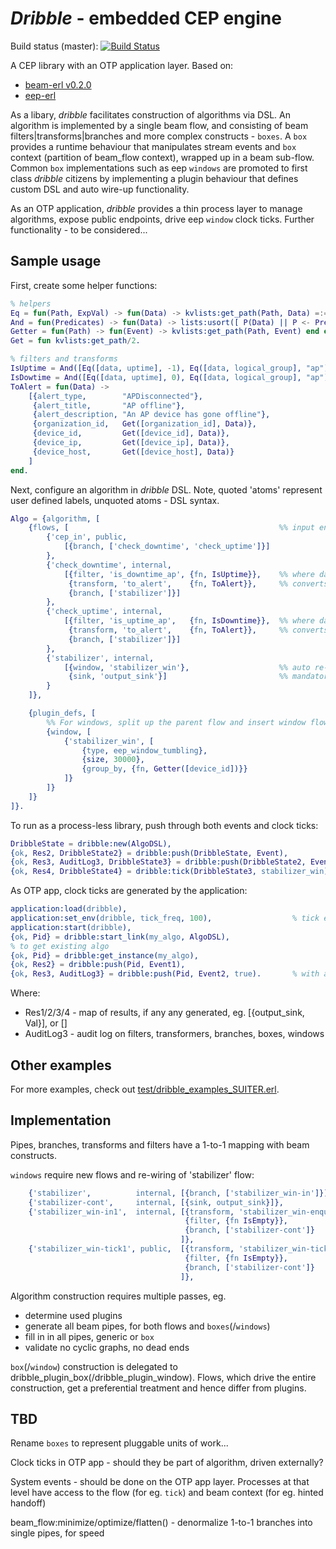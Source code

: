 *Dribble* - embedded CEP engine
===============================

Build status (master): [![Build Status](https://travis-ci.org/konrads/dribble.svg?branch=master)](https://travis-ci.org/konrads/dribble)

A CEP library with an OTP application layer. Based on:
* [beam-erl v0.2.0](https://github.com/darach/beam-erl/tree/v0.2.0/src)
* [eep-erl](https://github.com/darach/eep-erl)

As a libary, *dribble* facilitates construction of algorithms via DSL. An algorithm is implemented by a single beam flow, and consisting of beam filters|transforms|branches and more complex constructs - `boxes`. A `box` provides a runtime behaviour that manipulates stream events and `box` context (partition of beam_flow context), wrapped up in a beam sub-flow. Common `box` implementations such as eep `windows` are promoted to first class *dribble* citizens by implementing a plugin behaviour that defines custom DSL and auto wire-up functionality.

As an OTP application, *dribble* provides a thin process layer to manage algorithms, expose public endpoints, drive eep `window` clock ticks. Further functionality - to be considered...

Sample usage
------------

First, create some helper functions:

``` erlang
% helpers
Eq = fun(Path, ExpVal) -> fun(Data) -> kvlists:get_path(Path, Data) =:= ExpVal end end.
And = fun(Predicates) -> fun(Data) -> lists:usort([ P(Data) || P <- Predicates]) == [true] end end.
Getter = fun(Path) -> fun(Event) -> kvlists:get_path(Path, Event) end end.
Get = fun kvlists:get_path/2.

% filters and transforms
IsUptime = And([Eq([data, uptime], -1), Eq([data, logical_group], "ap")]).
IsDowtime = And([Eq([data, uptime], 0), Eq([data, logical_group], "ap")]).
ToAlert = fun(Data) ->
    [{alert_type,        "APDisconnected"},
     {alert_title,       "AP offline"},
     {alert_description, "An AP device has gone offline"},
     {organization_id,   Get([organization_id], Data)},
     {device_id,         Get([device_id], Data)},
     {device_ip,         Get([device_ip], Data)},
     {device_host,       Get([device_host], Data)}
    ]
end.
```

Next, configure an algorithm in *dribble* DSL. Note, quoted 'atoms' represent user defined labels, unquoted atoms - DSL syntax.

``` erlang
Algo = {algorithm, [
    {flows, [                                               %% input endpoints, either public or internal
        {'cep_in', public,
            [{branch, ['check_downtime', 'check_uptime']}]
        },
        {'check_downtime', internal,
            [{filter, 'is_downtime_ap', {fn, IsUptime}},    %% where data.uptime = -1 && data.logical_group = "ap"
             {transform, 'to_alert',    {fn, ToAlert}},     %% converts to notification payload
             {branch, ['stabilizer']}]
        },
        {'check_uptime', internal,
            [{filter, 'is_uptime_ap',   {fn, IsDowntime}},  %% where data.uptime = 0 && data.logical_group = "ap"
             {transform, 'to_alert',    {fn, ToAlert}},     %% converts to notification payload
             {branch, ['stabilizer']}]
        },
        {'stabilizer', internal, 
            [{window, 'stabilizer_win'},                    %% auto re-wires 'stabilizer' to fit in the 'stabilizer_win'
             {sink, 'output_sink'}]                         %% mandatory sink (must be at least 1)
        }
    ]},

    {plugin_defs, [
        %% For windows, split up the parent flow and insert window flow
        {window, [
            {'stabilizer_win', [
                {type, eep_window_tumbling},
                {size, 30000},
                {group_by, {fn, Getter([device_id])}}
            ]}
        ]}
    ]}
]}.
```

To run as a process-less library, push through both events and clock ticks:
``` erlang
DribbleState = dribble:new(AlgoDSL),
{ok, Res2, DribbleState2} = dribble:push(DribbleState, Event),
{ok, Res3, AuditLog3, DribbleState3} = dribble:push(DribbleState2, Event2, true),  % with audit
{ok, Res4, DribbleState4} = dribble:tick(DribbleState3, stabilizer_win).
```

As OTP app, clock ticks are generated by the application:
``` erlang
application:load(dribble),
application:set_env(dribble, tick_freq, 100),                  % tick every 100 ms
application:start(dribble),
{ok, Pid} = dribble:start_link(my_algo, AlgoDSL),
% to get existing algo
{ok, Pid} = dribble:get_instance(my_algo),
{ok, Res2} = dribble:push(Pid, Event1),
{ok, Res3, AuditLog3} = dribble:push(Pid, Event2, true).       % with audit
```

Where:
* Res1/2/3/4 - map of results, if any any generated, eg. [{output_sink, Val}], or []
* AuditLog3 - audit log on filters, transformers, branches, boxes, windows

Other examples
--------------

For more examples, check out [test/dribble_examples_SUITER.erl](https://github.com/konrads/dribble/blob/master/test/dribble_examples_SUITE.erl).


Implementation
--------------

Pipes, branches, transforms and filters have a 1-to-1 mapping with beam constructs.

`windows` require new flows and re-wiring of 'stabilizer' flow:
``` erlang
    {'stabilizer',          internal, [{branch, ['stabilizer_win-in']}]},
    {'stabilizer-cont',     internal, [{sink, output_sink}]},
    {'stabilizer_win-in1',  internal, [{transform, 'stabilizer_win-enqueue', {fn, WindowEqueue}},
                                       {filter, {fn IsEmpty}},                                     % drop if no enqueue output
                                       {branch, ['stabilizer-cont']}                               % follow up the remainder of 'stabilizer'
                                      ]},
    {'stabilizer_win-tick1', public,  [{transform, 'stabilizer_win-tick', {fn, WindowTick}},
                                       {filter, {fn IsEmpty}},                                     % drop if no tick output
                                       {branch, ['stabilizer-cont']}                               % follow up the remainder of 'stabilizer'
                                      ]},
```

Algorithm construction requires multiple passes, eg.
* determine used plugins
* generate all beam pipes, for both flows and `boxes`(/`windows`)
* fill in in all pipes, generic or `box`
* validate no cyclic graphs, no dead ends

`box`(/`window`) construction is delegated to dribble_plugin_box(/dribble_plugin_window). Flows, which drive the entire construction, get a preferential treatment and hence differ from plugins.


TBD
---

Rename `boxes` to represent pluggable units of work...

Clock ticks in OTP app - should they be part of algorithm, driven externally?

System events - should be done on the OTP app layer. Processes at that level have access to the flow (for eg. `tick`) and beam context (for eg. hinted handoff)

beam_flow:minimize/optimize/flatten() - denormalize 1-to-1 branches into single pipes, for speed
